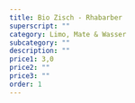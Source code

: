 ```yaml
---
title: Bio Zisch - Rhabarber
superscript: ""
category: Limo, Mate & Wasser
subcategory: ""
description: ""
price1: 3,0
price2: ""
price3: ""
order: 1
---
```

